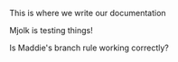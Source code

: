 This is where we write our documentation

Mjolk is testing things!

Is Maddie's branch rule working correctly?
